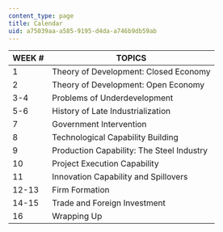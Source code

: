 ```yaml
---
content_type: page
title: Calendar
uid: a75039aa-a585-9195-d4da-a746b9db59ab
---
```


| WEEK # | TOPICS |
| --- | --- |
| 1 | Theory of Development: Closed Economy |
| 2 | Theory of Development: Open Economy |
| 3-4 | Problems of Underdevelopment |
| 5-6 | History of Late Industrialization |
| 7 | Government Intervention |
| 8 | Technological Capability Building |
| 9 | Production Capability: The Steel Industry |
| 10 | Project Execution Capability |
| 11 | Innovation Capability and Spillovers |
| 12-13 | Firm Formation |
| 14-15 | Trade and Foreign Investment |
| 16 | Wrapping Up